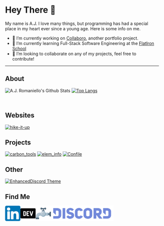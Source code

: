 # Hey There 👋 

My name is A.J. I love many things, but programming has had a special place in my heart ever since a young age. Here is some info on me.

- 🔭 I’m currently working on [Collaboro](https://github.com/aj-rom/Collaboro), another portfolio project.
- 🌱 I’m currently learning Full-Stack Software Engineering at the [FlatIron School](https://flatironschool.com/)
- 👯 I’m looking to collaborate on any of my projects, feel free to contribute!

---

## About
![A.J. Romaniello's Github Stats](https://github-readme-stats.vercel.app/api?username=aj-rom&show_icons=true&theme=default)
[![Top Langs](https://github-readme-stats.vercel.app/api/top-langs/?username=aj-rom&layout=compact&theme=default)](https://github.com/anuraghazra/github-readme-stats)


<br>

## Websites
[![hike-it-up](https://github-readme-stats.vercel.app/api/pin/?username=aj-rom&repo=hike-it-up&theme=default)](https://github.com/aj-rom/hike-it-up)

## Projects
[![carbon_tools](https://github-readme-stats.vercel.app/api/pin/?username=aj-rom&repo=carbon_tools&theme=default)](https://github.com/aj-rom/carbon_tools)
[![elem_info](https://github-readme-stats.vercel.app/api/pin/?username=aj-rom&repo=elem_info&theme=default)](https://github.com/aj-rom/elem_info)
[![Confile](https://github-readme-stats.vercel.app/api/pin/?username=aj-rom&repo=Confile&theme=default)](https://github.com/aj-rom/Confile)

## Other
[![EnhancedDiscord Theme](https://github-readme-stats.vercel.app/api/pin/?username=aj-rom&repo=FadedLight-EnhancedDiscordTheme&theme=default)](https://github.com/aj-rom/FadedLight-EnhancedDiscordTheme)

## Find Me
<a href="https://linkedin.com/in/aj-romaniello/">
  <img align="left" alt="A.J. Romaniello | LinkedIn" height="50px" src="https://raw.githubusercontent.com/aj-rom/aj-rom/main/assets/linkedin.svg" />
</a>
<a href="https://dev.to/ajrom">
  <img align="left" alt="A.J. Romaniello | Dev.To" height="50px" src="https://raw.githubusercontent.com/aj-rom/aj-rom/main/assets/devto.svg" />
</a>
<a href="https://www.spigotmc.org/members/coachl_ck.786451/">
  <img align="left" alt="A.J. Romaniello | Spigot Dev" height="50px" src="https://raw.githubusercontent.com/aj-rom/aj-rom/main/assets/spigot.svg" />
</a>
<a href="https://discord.gg/KjBMWzVnFf">
  <img align="left" alt="A.J.'s Discord Server" height="50px" src="https://raw.githubusercontent.com/aj-rom/aj-rom/main/assets/discord.svg" />
</a>
<br>
